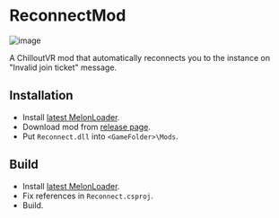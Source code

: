 # ReconnectMod

![image](https://user-images.githubusercontent.com/20557088/223504011-e3761285-47d9-4883-a418-ba1172ba5019.png)

A ChilloutVR mod that automatically reconnects you to the instance on "Invalid join ticket" message.

## Installation
* Install [latest MelonLoader](https://github.com/LavaGang/MelonLoader).
* Download mod from [release page](https://github.com/LeakyRUS/ReconnectMod/releases).
* Put `Reconnect.dll` into `<GameFolder>\Mods`.

## Build
* Install [latest MelonLoader](https://github.com/LavaGang/MelonLoader).
* Fix references in `Reconnect.csproj`.
* Build.
